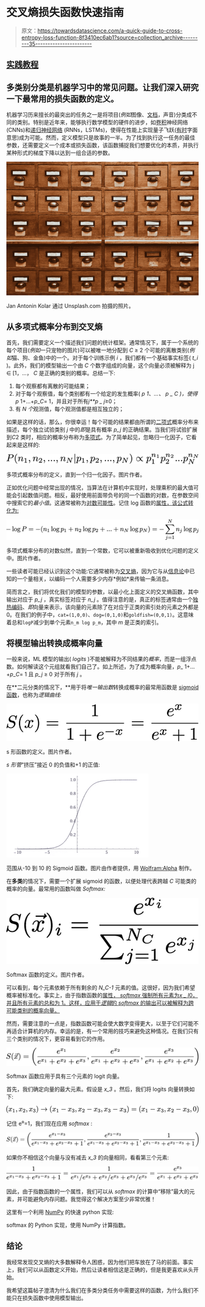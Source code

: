 # 交叉熵损失函数快速指南

> 原文：<https://towardsdatascience.com/a-quick-guide-to-cross-entropy-loss-function-8f3410ec6ab1?source=collection_archive---------35----------------------->

## [实践教程](https://towardsdatascience.com/tagged/hands-on-tutorials)

## 多类别分类是机器学习中的常见问题。让我们深入研究一下最常用的损失函数的定义。

机器学习历来擅长的最突出的任务之一是将项目(*例如*图像、[文档](/classifying-scientific-papers-with-universal-sentence-embeddings-4e0695b70c44)，声音)分类成不同的类别。特别是近年来，能够执行数学模型的硬件的进步，如[卷积](https://en.wikipedia.org/wiki/Convolutional_neural_network)神经网络(CNNs)和[递归神经网络](https://en.wikipedia.org/wiki/Recurrent_neural_network) (RNNs，LSTMs)，使得在性能上实现量子飞跃([有时](https://www.tensorflow.org/quantum/tutorials/qcnn)字面意思)成为可能。然而，定义模型只是故事的一半。为了找到执行这一任务的最佳参数，还需要定义一个成本或损失函数，该函数捕捉我们想要优化的本质，并执行某种形式的梯度下降以达到一组合适的参数。

![](img/804967fcc41d241d166e246515b10151.png)

Jan Antonin Kolar 通过 Unsplash.com 拍摄的照片。

## 从多项式概率分布到交叉熵

首先，我们需要定义一个描述我们问题的统计框架。通常情况下，属于一个系统的每个项目(*例如*一只宠物的图片)可以被唯一地分配到 *C* ≥ 2 个可能的离散类别(*例如*猫、狗、金鱼)中的一个。对于每个训练示例 *i* ，我们都有一个基础事实标签( *t_i* )。此外，我们的模型输出一个由 *C* 个数字组成的向量，这个向量必须被解释为 j ∈ [1，…， *C* 是正确的类别的概率。总结一下:

1.  每个观察都有离散的可能结果；
2.  对于每个观察值，每个类别都有一个给定的发生概率( *p* _1、…、 *p* _ *C* )，使得*p*_ 1+…+*p*_*C*= 1，并且对于所有*j**p _ j*≥0；
3.  有 *N 个*观测值，每个观测值都是相互独立的；

如果是这样的话，那么，你很幸运！每个可能的结果都由所谓的[二项式](https://en.wikipedia.org/wiki/Binomial_distribution)概率分布来描述，每个独立试验类别 *j* 中的*即*是具有概率 *p_j* 的正确结果。当我们将试验扩展到*C*2 类时，相应的概率分布称为[多项式](https://en.wikipedia.org/wiki/Multinomial_distribution)。为了简单起见，忽略归一化因子，它看起来是这样的:

![](img/2eb0b81bf59a97254c21c03928dc6871.png)

多项式概率分布的定义，直到一个归一化因子。图片作者。

正如优化问题中经常出现的情况，当算法在计算机中实现时，处理乘积的最大值可能会引起数值问题。相反，最好使用前面带负号的同一个函数的对数，在参数空间中搜索它的*最小值*。这通常被称为[对数可能性](https://www.statlect.com/glossary/log-likelihood)。记住 log 函数的[属性，该公式转化为:](http://dl.uncw.edu/digilib/Mathematics/Algebra/mat111hb/EandL/logprop/logprop.html)

![](img/2488ef34412034e85029e8f0adffb6a9.png)

多项式概率分布的对数似然，直到一个常数，它可以被重新吸收到优化问题的定义中。图片作者。

一些读者可能已经认识到这个功能:它通常被称为[交叉熵](https://en.wikipedia.org/wiki/Cross_entropy)，因为它与从[信息论](https://en.wikipedia.org/wiki/Entropy_(information_theory))中已知的一个量相关，以编码一个人需要多少内存*例如*来传输一条消息。

简而言之，我们将优化我们的模型的参数，以最小化上面定义的交叉熵函数，其中输出对应于 *p_j* ，真实标签对应于 *n_j* 。值得注意的是，真正的标签通常由一个[独热编码](https://en.wikipedia.org/wiki/One-hot)、*即*向量来表示，该向量的元素除了在对应于正类的索引处的元素之外都是 0。在我们的例子中，`cat=(1,0,0)`、`dog=(0,1,0)`和`goldfish=(0,0,1)`。这意味着总和`logP`减少到单个元素`n_m log p_m`，其中 *m* 是正类的索引。

## 将模型输出转换成概率向量

一般来说，ML 模型的输出( *logits* )不能被解释为不同结果的*概率*，而是一组浮点数。如何解读这个元组就看我们自己了。如上所述，为了成为概率向量，*p*_ 1+…+*p*_*C*= 1 且 *p_j* ≥ 0 对于所有 *j* 。

在**二元分类的情况下，**用于将*唯一输出数*转换成概率的最常用函数是 [sigmoid 函数](https://en.wikipedia.org/wiki/Sigmoid_function)，也称为*逻辑曲线*:

![](img/20f39c641e8543b1f94ef692cd02b30e.png)

s 形函数的定义。图片作者。

*s 形管*“挤压”接近 0 的负值和+1 的正值:

![](img/3240ba3d486c0fced2d57bb29660f09f.png)

范围从-10 到 10 的 Sigmoid 函数。图片由作者提供，用 [Wolfram:Alpha](https://www.wolframalpha.com/input/?i=plot+1%2F%281%2Be%5E-x%29+from+-10+to+10) 制作。

在**多类**的情况下，需要一个扩展 sigmoid 的函数，以便处理代表跨越 *C* 可能类的概率的向量。最常用的函数叫做 *Softmax:*

![](img/a34f2fc0e09d86d5206f105e73cd16ae.png)

Softmax 函数的定义。图片作者。

可以看到，每个元素依赖于所有剩余的 *N_C-1* 元素的值。这很好，因为我们希望概率被标准化。事实上，由于指数函数的[属性， *softmax* 强制所有元素为*x _ I*0，并且所有元素的总和为 1。这样，应用于*逻辑*的 *softmax* 的输出可以被解释为跨可能类别的概率向量。](https://byjus.com/maths/exponential-functions/)

然而，需要注意的一点是，指数函数可能会使大数字变得更大，以至于它们可能不再适合计算机的内存。幸运的是，有一个常用的技巧来避免这种情况。在我们只有三个类别的情况下，更容易看到它的作用。

![](img/e9d7e3ade5e573130fbea86728082248.png)

Softmax 函数应用于具有三个元素的 logit 向量。

首先，我们确定向量的最大元素。假设是 *x_3* 。然后，我们将 logits 向量转换如下:

![](img/6a8067d87d9e65a65d15c2ec7f544a86.png)

记住 e⁰=1，我们现在应用 *softmax* :

![](img/2217bbafb7539888a3ebcdb52fd0765e.png)

如果你不相信这个向量与没有减去 *x_3* 的向量相同，看看第三个元素:

![](img/4ad36245c37fee5e13e052665da0bf87.png)

因此，由于指数函数的一个属性，我们可以从 *softmax* 的计算中“移除”最大的元素，并可能避免内存问题。我觉得这个解决方案至少非常优雅！

这里有一个利用 [NumPy](https://numpy.org/) 的快速 python 实现:

softmax 的 Python 实现，使用 NumPy 计算指数。

## **结论**

我经常发现交叉熵的大多数解释令人困惑，因为他们把车放在了马的前面。事实上，我们可以从函数定义开始，然后让读者相信这是正确的，但是我更喜欢从头开始。

我希望这篇帖子澄清为什么我们在多类分类任务中需要这样的函数，为什么我们不能只在损失函数中使用模型输出。